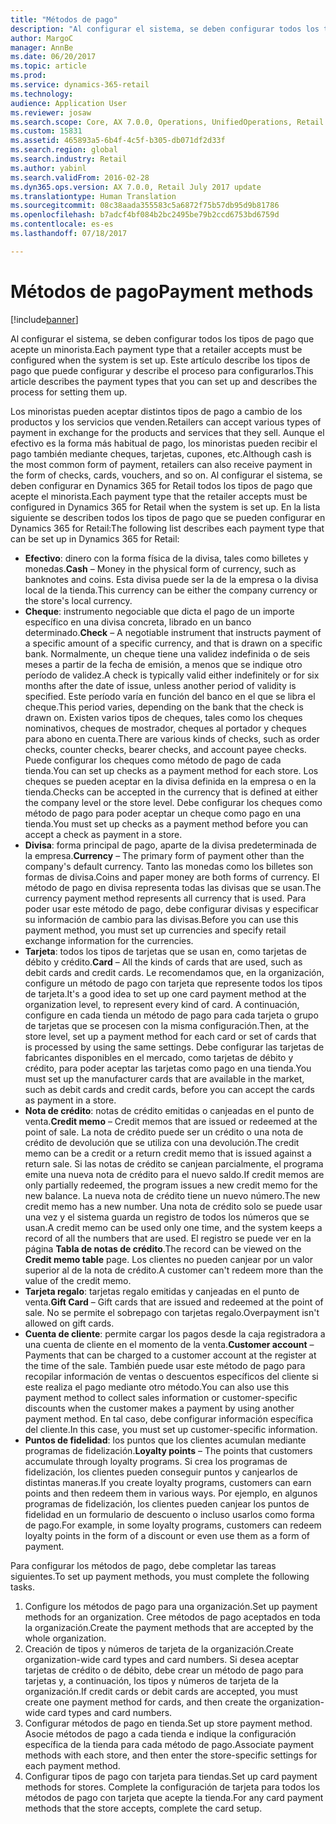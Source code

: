 ```yaml
---
title: "Métodos de pago"
description: "Al configurar el sistema, se deben configurar todos los tipos de pago que acepte un minorista. Este artículo describe los tipos de pago que puede configurar y describe el proceso para configurarlos."
author: MargoC
manager: AnnBe
ms.date: 06/20/2017
ms.topic: article
ms.prod: 
ms.service: dynamics-365-retail
ms.technology: 
audience: Application User
ms.reviewer: josaw
ms.search.scope: Core, AX 7.0.0, Operations, UnifiedOperations, Retail
ms.custom: 15831
ms.assetid: 465893a5-6b4f-4c5f-b305-db071df2d33f
ms.search.region: global
ms.search.industry: Retail
ms.author: yabinl
ms.search.validFrom: 2016-02-28
ms.dyn365.ops.version: AX 7.0.0, Retail July 2017 update
ms.translationtype: Human Translation
ms.sourcegitcommit: 08c38aada355583c5a6872f75b57db95d9b81786
ms.openlocfilehash: b7adcf4bf084b2bc2495be79b2ccd6753bd6759d
ms.contentlocale: es-es
ms.lasthandoff: 07/18/2017

---
```


# <a name="payment-methods"></a><span data-ttu-id="77a8a-104">Métodos de pago</span><span class="sxs-lookup"><span data-stu-id="77a8a-104">Payment methods</span></span>

[!include[banner](includes/banner.md)]


<span data-ttu-id="77a8a-105">Al configurar el sistema, se deben configurar todos los tipos de pago que acepte un minorista.</span><span class="sxs-lookup"><span data-stu-id="77a8a-105">Each payment type that a retailer accepts must be configured when the system is set up.</span></span> <span data-ttu-id="77a8a-106">Este artículo describe los tipos de pago que puede configurar y describe el proceso para configurarlos.</span><span class="sxs-lookup"><span data-stu-id="77a8a-106">This article describes the payment types that you can set up and describes the process for setting them up.</span></span>

<span data-ttu-id="77a8a-107">Los minoristas pueden aceptar distintos tipos de pago a cambio de los productos y los servicios que venden.</span><span class="sxs-lookup"><span data-stu-id="77a8a-107">Retailers can accept various types of payment in exchange for the products and services that they sell.</span></span> <span data-ttu-id="77a8a-108">Aunque el efectivo es la forma más habitual de pago, los minoristas pueden recibir el pago también mediante cheques, tarjetas, cupones, etc.</span><span class="sxs-lookup"><span data-stu-id="77a8a-108">Although cash is the most common form of payment, retailers can also receive payment in the form of checks, cards, vouchers, and so on.</span></span> <span data-ttu-id="77a8a-109">Al configurar el sistema, se deben configurar en Dynamics 365 for Retail todos los tipos de pago que acepte el minorista.</span><span class="sxs-lookup"><span data-stu-id="77a8a-109">Each payment type that the retailer accepts must be configured in Dynamics 365 for Retail when the system is set up.</span></span> <span data-ttu-id="77a8a-110">En la lista siguiente se describen todos los tipos de pago que se pueden configurar en Dynamics 365 for Retail:</span><span class="sxs-lookup"><span data-stu-id="77a8a-110">The following list describes each payment type that can be set up in Dynamics 365 for Retail:</span></span>

-   <span data-ttu-id="77a8a-111">**Efectivo**: dinero con la forma física de la divisa, tales como billetes y monedas.</span><span class="sxs-lookup"><span data-stu-id="77a8a-111">**Cash** – Money in the physical form of currency, such as banknotes and coins.</span></span> <span data-ttu-id="77a8a-112">Esta divisa puede ser la de la empresa o la divisa local de la tienda.</span><span class="sxs-lookup"><span data-stu-id="77a8a-112">This currency can be either the company currency or the store's local currency.</span></span>
-   <span data-ttu-id="77a8a-113">**Cheque**: instrumento negociable que dicta el pago de un importe específico en una divisa concreta, librado en un banco determinado.</span><span class="sxs-lookup"><span data-stu-id="77a8a-113">**Check** – A negotiable instrument that instructs payment of a specific amount of a specific currency, and that is drawn on a specific bank.</span></span> <span data-ttu-id="77a8a-114">Normalmente, un cheque tiene una validez indefinida o de seis meses a partir de la fecha de emisión, a menos que se indique otro período de validez.</span><span class="sxs-lookup"><span data-stu-id="77a8a-114">A check is typically valid either indefinitely or for six months after the date of issue, unless another period of validity is specified.</span></span> <span data-ttu-id="77a8a-115">Este período varía en función del banco en el que se libra el cheque.</span><span class="sxs-lookup"><span data-stu-id="77a8a-115">This period varies, depending on the bank that the check is drawn on.</span></span> <span data-ttu-id="77a8a-116">Existen varios tipos de cheques, tales como los cheques nominativos, cheques de mostrador, cheques al portador y cheques para abono en cuenta.</span><span class="sxs-lookup"><span data-stu-id="77a8a-116">There are various kinds of checks, such as order checks, counter checks, bearer checks, and account payee checks.</span></span> <span data-ttu-id="77a8a-117">Puede configurar los cheques como método de pago de cada tienda.</span><span class="sxs-lookup"><span data-stu-id="77a8a-117">You can set up checks as a payment method for each store.</span></span> <span data-ttu-id="77a8a-118">Los cheques se pueden aceptar en la divisa definida en la empresa o en la tienda.</span><span class="sxs-lookup"><span data-stu-id="77a8a-118">Checks can be accepted in the currency that is defined at either the company level or the store level.</span></span> <span data-ttu-id="77a8a-119">Debe configurar los cheques como método de pago para poder aceptar un cheque como pago en una tienda.</span><span class="sxs-lookup"><span data-stu-id="77a8a-119">You must set up checks as a payment method before you can accept a check as payment in a store.</span></span>
-   <span data-ttu-id="77a8a-120">**Divisa**: forma principal de pago, aparte de la divisa predeterminada de la empresa.</span><span class="sxs-lookup"><span data-stu-id="77a8a-120">**Currency** – The primary form of payment other than the company's default currency.</span></span> <span data-ttu-id="77a8a-121">Tanto las monedas como los billetes son formas de divisa.</span><span class="sxs-lookup"><span data-stu-id="77a8a-121">Coins and paper money are both forms of currency.</span></span> <span data-ttu-id="77a8a-122">El método de pago en divisa representa todas las divisas que se usan.</span><span class="sxs-lookup"><span data-stu-id="77a8a-122">The currency payment method represents all currency that is used.</span></span> <span data-ttu-id="77a8a-123">Para poder usar este método de pago, debe configurar divisas y especificar su información de cambio para las divisas.</span><span class="sxs-lookup"><span data-stu-id="77a8a-123">Before you can use this payment method, you must set up currencies and specify retail exchange information for the currencies.</span></span>
-   <span data-ttu-id="77a8a-124">**Tarjeta**: todos los tipos de tarjetas que se usan en, como tarjetas de débito y crédito.</span><span class="sxs-lookup"><span data-stu-id="77a8a-124">**Card** – All the kinds of cards that are used, such as debit cards and credit cards.</span></span> <span data-ttu-id="77a8a-125">Le recomendamos que, en la organización, configure un método de pago con tarjeta que represente todos los tipos de tarjeta.</span><span class="sxs-lookup"><span data-stu-id="77a8a-125">It's a good idea to set up one card payment method at the organization level, to represent every kind of card.</span></span> <span data-ttu-id="77a8a-126">A continuación, configure en cada tienda un método de pago para cada tarjeta o grupo de tarjetas que se procesen con la misma configuración.</span><span class="sxs-lookup"><span data-stu-id="77a8a-126">Then, at the store level, set up a payment method for each card or set of cards that is processed by using the same settings.</span></span> <span data-ttu-id="77a8a-127">Debe configurar las tarjetas de fabricantes disponibles en el mercado, como tarjetas de débito y crédito, para poder aceptar las tarjetas como pago en una tienda.</span><span class="sxs-lookup"><span data-stu-id="77a8a-127">You must set up the manufacturer cards that are available in the market, such as debit cards and credit cards, before you can accept the cards as payment in a store.</span></span>
-   <span data-ttu-id="77a8a-128">**Nota de crédito**: notas de crédito emitidas o canjeadas en el punto de venta.</span><span class="sxs-lookup"><span data-stu-id="77a8a-128">**Credit memo** – Credit memos that are issued or redeemed at the point of sale.</span></span> <span data-ttu-id="77a8a-129">La nota de crédito puede ser un crédito o una nota de crédito de devolución que se utiliza con una devolución.</span><span class="sxs-lookup"><span data-stu-id="77a8a-129">The credit memo can be a credit or a return credit memo that is issued against a return sale.</span></span> <span data-ttu-id="77a8a-130">Si las notas de crédito se canjean parcialmente, el programa emite una nueva nota de crédito para el nuevo saldo.</span><span class="sxs-lookup"><span data-stu-id="77a8a-130">If credit memos are only partially redeemed, the program issues a new credit memo for the new balance.</span></span> <span data-ttu-id="77a8a-131">La nueva nota de crédito tiene un nuevo número.</span><span class="sxs-lookup"><span data-stu-id="77a8a-131">The new credit memo has a new number.</span></span> <span data-ttu-id="77a8a-132">Una nota de crédito solo se puede usar una vez y el sistema guarda un registro de todos los números que se usan.</span><span class="sxs-lookup"><span data-stu-id="77a8a-132">A credit memo can be used only one time, and the system keeps a record of all the numbers that are used.</span></span> <span data-ttu-id="77a8a-133">El registro se puede ver en la página **Tabla de notas de crédito**.</span><span class="sxs-lookup"><span data-stu-id="77a8a-133">The record can be viewed on the **Credit memo table** page.</span></span> <span data-ttu-id="77a8a-134">Los clientes no pueden canjear por un valor superior al de la nota de crédito.</span><span class="sxs-lookup"><span data-stu-id="77a8a-134">A customer can't redeem more than the value of the credit memo.</span></span>
-   <span data-ttu-id="77a8a-135">**Tarjeta regalo**: tarjetas regalo emitidas y canjeadas en el punto de venta.</span><span class="sxs-lookup"><span data-stu-id="77a8a-135">**Gift Card** – Gift cards that are issued and redeemed at the point of sale.</span></span> <span data-ttu-id="77a8a-136">No se permite el sobrepago con tarjetas regalo.</span><span class="sxs-lookup"><span data-stu-id="77a8a-136">Overpayment isn't allowed on gift cards.</span></span>
-   <span data-ttu-id="77a8a-137">**Cuenta de cliente**: permite cargar los pagos desde la caja registradora a una cuenta de cliente en el momento de la venta.</span><span class="sxs-lookup"><span data-stu-id="77a8a-137">**Customer account** – Payments that can be charged to a customer account at the register at the time of the sale.</span></span> <span data-ttu-id="77a8a-138">También puede usar este método de pago para recopilar información de ventas o descuentos específicos del cliente si este realiza el pago mediante otro método.</span><span class="sxs-lookup"><span data-stu-id="77a8a-138">You can also use this payment method to collect sales information or customer-specific discounts when the customer makes a payment by using another payment method.</span></span> <span data-ttu-id="77a8a-139">En tal caso, debe configurar información específica del cliente.</span><span class="sxs-lookup"><span data-stu-id="77a8a-139">In this case, you must set up customer-specific information.</span></span>
-   <span data-ttu-id="77a8a-140">**Puntos de fidelidad**: los puntos que los clientes acumulan mediante programas de fidelización.</span><span class="sxs-lookup"><span data-stu-id="77a8a-140">**Loyalty points** – The points that customers accumulate through loyalty programs.</span></span> <span data-ttu-id="77a8a-141">Si crea los programas de fidelización, los clientes pueden conseguir puntos y canjearlos de distintas maneras.</span><span class="sxs-lookup"><span data-stu-id="77a8a-141">If you create loyalty programs, customers can earn points and then redeem them in various ways.</span></span> <span data-ttu-id="77a8a-142">Por ejemplo, en algunos programas de fidelización, los clientes pueden canjear los puntos de fidelidad en un formulario de descuento o incluso usarlos como forma de pago.</span><span class="sxs-lookup"><span data-stu-id="77a8a-142">For example, in some loyalty programs, customers can redeem loyalty points in the form of a discount or even use them as a form of payment.</span></span>

<span data-ttu-id="77a8a-143">Para configurar los métodos de pago, debe completar las tareas siguientes.</span><span class="sxs-lookup"><span data-stu-id="77a8a-143">To set up payment methods, you must complete the following tasks.</span></span>

1.  <span data-ttu-id="77a8a-144">Configure los métodos de pago para una organización.</span><span class="sxs-lookup"><span data-stu-id="77a8a-144">Set up payment methods for an organization.</span></span> <span data-ttu-id="77a8a-145">Cree métodos de pago aceptados en toda la organización.</span><span class="sxs-lookup"><span data-stu-id="77a8a-145">Create the payment methods that are accepted by the whole organization.</span></span>
2.  <span data-ttu-id="77a8a-146">Creación de tipos y números de tarjeta de la organización.</span><span class="sxs-lookup"><span data-stu-id="77a8a-146">Create organization-wide card types and card numbers.</span></span> <span data-ttu-id="77a8a-147">Si desea aceptar tarjetas de crédito o de débito, debe crear un método de pago para tarjetas y, a continuación, los tipos y números de tarjeta de la organización.</span><span class="sxs-lookup"><span data-stu-id="77a8a-147">If credit cards or debit cards are accepted, you must create one payment method for cards, and then create the organization-wide card types and card numbers.</span></span>
3.  <span data-ttu-id="77a8a-148">Configurar métodos de pago en tienda.</span><span class="sxs-lookup"><span data-stu-id="77a8a-148">Set up store payment method.</span></span> <span data-ttu-id="77a8a-149">Asocie métodos de pago a cada tienda e indique la configuración específica de la tienda para cada método de pago.</span><span class="sxs-lookup"><span data-stu-id="77a8a-149">Associate payment methods with each store, and then enter the store-specific settings for each payment method.</span></span>
4.  <span data-ttu-id="77a8a-150">Configurar tipos de pago con tarjeta para tiendas.</span><span class="sxs-lookup"><span data-stu-id="77a8a-150">Set up card payment methods for stores.</span></span> <span data-ttu-id="77a8a-151">Complete la configuración de tarjeta para todos los métodos de pago con tarjeta que acepte la tienda.</span><span class="sxs-lookup"><span data-stu-id="77a8a-151">For any card payment methods that the store accepts, complete the card setup.</span></span>





